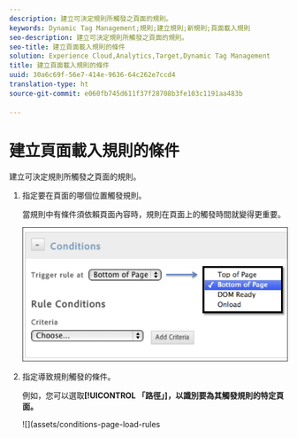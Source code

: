 ```yaml
---
description: 建立可決定規則所觸發之頁面的規則。
keywords: Dynamic Tag Management;規則;建立規則;新規則;頁面載入規則
seo-description: 建立可決定規則所觸發之頁面的規則。
seo-title: 建立頁面載入規則的條件
solution: Experience Cloud,Analytics,Target,Dynamic Tag Management
title: 建立頁面載入規則的條件
uuid: 30a6c69f-56e7-414e-9636-64c262e7ccd4
translation-type: ht
source-git-commit: e060fb745d611f37f28708b3fe103c1191aa483b

---
```



# 建立頁面載入規則的條件

建立可決定規則所觸發之頁面的規則。

1. 指定要在頁面的哪個位置觸發規則。

   當規則中有條件須依賴頁面內容時，規則在頁面上的觸發時間就變得更重要。

   ![](assets/conditions-page-load-rules1.png)

1. 指定導致規則觸發的條件。

   例如，您可以選取&#x200B;**[!UICONTROL 「路徑」]，以識別要為其觸發規則的特定頁面。**

   ![](assets/conditions-page-load-rules